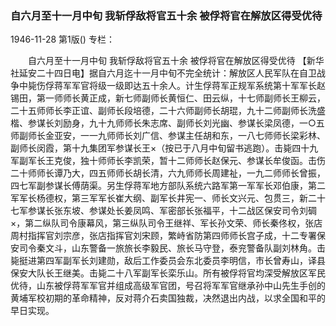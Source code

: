 ### 自六月至十一月中旬  我斩俘敌将官五十余  被俘将官在解放区得受优待

1946-11-28
第1版()
专栏：

　　自六月至十一月中旬
    我斩俘敌将官五十余
    被俘将官在解放区得受优待
    【新华社延安二十四日电】据自六月迄十一月中旬不完全统计：解放区人民军队在自卫战争中毙伤俘蒋军军官将级一级即达五十余人。计生俘蒋军正规军系统第十军军长赵锡田，第一师师长黄正成，新七师副师长黄恒仁、田云纵，十七师副师长王柳云，二十五师师长李正谊、副师长段培德，二十六师副师长胡琨，九十二师副师长洗盛楷、参谋长刘励身，九十九师师长朱志席、副师长刘光幽、参谋长梁凤德，一○五师副师长金亚安，一一九师师长刘广信、参谋主任胡和东，一八七师师长梁彩林、副师长闵霞，第十九集团军参谋长王×（按已于八月中旬留书逃跑）。击毙四十九军副军长王克俊，独十师师长李凯荣，暂十二师师长赵保元、参谋长牟俊函。击伤二十师师长谭乃大，四五师师长胡长清，六九师师长周建祉，一九二师师长曾振，四七军副参谋长傅荫渠。另生俘蒋军地方部队系统六路军第一军军长邓伯康，第二军军长杨德权，第三军军长崔大纲、副军长井宪一、师长文兴元、包贯三，新二十七军参谋长张东坡、参谋处长姜凤鸣、军密部长张福平，十二战区保安司令刘碉×，第二纵队司令康幕风，第三纵队司令王继祥、军长孙文荣、师长秦佟权，张店周村指挥官刘宗彦，张店指挥官刘宋顾，繁峙省防第四师师长宫子成，十二专署保安司令秦文斗，山东警备一旅旅长李毅民、旅长马守登，泰兖警备队副刘林角。击毙挺进第四军副军长刘建勋，敌后工作委员会东北委员李明信，市长曾寿山，译县保安大队长王继美。击毙二十八军副军长栾乐山。所有被俘将官均深受解放区军民优待，山东被俘蒋军军官并组成高级军官团，号召将军军官继承孙中山先生手创的黄埔军校初期的革命精神，反对蒋介石卖国独裁，决然退出内战，以求全国和平的早日实现。
